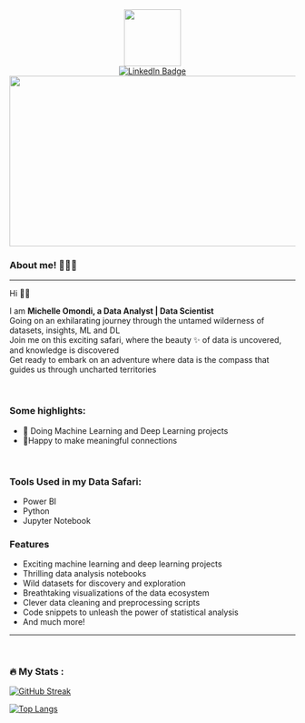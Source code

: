 <div id="header" align="center">
<img src="https://media.giphy.com/media/M9gbBd9nbDrOTu1Mqx/giphy.gif" width="100"/>
<div id="badges">
<a href="https://www.linkedin.com/in/michelle-omondi-405043181">
<img src="https://img.shields.io/badge/LinkedIn-blue?style=for-the-badge&logo=linkedin&logoColor=white" alt="LinkedIn Badge"/>
</a>
</div>
<img src="https://komarev.com/ghpvc/?username=Joan-Wanjiru-N&style=flat-square&color=blue" alt=""/>
</div>

 

<div align="center">
<img src="https://media.giphy.com/media/dWesBcTLavkZuG35MI/giphy.gif" width="600" height="300"/>
</div>

 

### About me! 👩🏽‍💻
---
Hi 👋🏽
<p>
I am <b>Michelle Omondi, a Data Analyst | Data Scientist </b></br>
Going on an exhilarating journey through the untamed wilderness of datasets, insights, ML and DL </br>
Join me on this exciting safari, where the beauty ✨ of data is uncovered, and knowledge is discovered </br>
Get ready to embark on an adventure where data is the compass that guides us through uncharted territories </br>
</p> </br>

### Some highlights:
- 🌱 Doing Machine Learning and Deep Learning projects
- 🎇Happy to make meaningful connections

 

</br>

### Tools Used in my Data Safari:
- Power BI
- Python
- Jupyter Notebook


### Features
- Exciting machine learning and deep learning projects
- Thrilling data analysis notebooks
- Wild datasets for discovery and exploration
- Breathtaking visualizations of the data ecosystem
- Clever data cleaning and preprocessing scripts
- Code snippets to unleash the power of statistical analysis
- And much more!

---
<div>

</div>

 

</br>

 

### :fire: My Stats :
[![GitHub Streak](http://github-readme-streak-stats.herokuapp.com?user=Mitch69&theme=dark&background=000000)](https://git.io/streak-stats)

[![Top Langs](https://github-readme-stats.vercel.app/api/top-langs/?username=Mitch69&layout=compact&theme=vision-friendly-dark)](https://github.com/anuraghazra/github-readme-stats)


</br>
